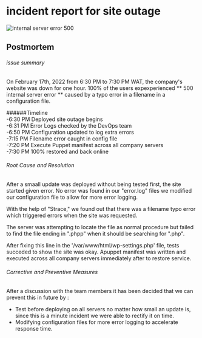 # incident report for site outage #

![internal server error 500](https://www.lifewire.com/thmb/5hOU7hTnn89zLe-szoztWtlmCXo=/650x0/filters:no_upscale():max_bytes(150000):strip_icc():format(webp)/500-internal-server-error-explained-2622938-1485165a9b6942f09f2f5257682c0b6e.png)<br />
## Postmortem <br />
###### issue summary<br />
On February 17th, 2022 from 6:30 PM to 7:30 PM WAT, the company's website was down for one hour. 100% of the users expexperienced ** 500 internal server error ** caused by a typo error in a filename in a configuration file. <br />

######Timeline <br />
-6:30 PM Deployed site outage begins <br />
-6:31 PM Error Logs checked by the DevOps team <br />
-6:50 PM Configuration updated to log extra errors <br />
-7:15 PM Filename error caught in config file <br />
-7:20 PM Execute Puppet manifest across all company servers <br />
-7:30 PM 100% restored and back online <br />

###### Root Cause and Resolution <br />

After a smaall update was deployed without being tested first, the site started given error. No error was found in our "error.log" files we modified our configuration file to allow for more error logging.

With the help of "Strace," we found out that there was a filename typo error which triggered errors when the site was requested.

The server was attempting to locate the file as normal procedure but failed to find the file ending in ".phpp" when it should be searching for ".php".

After fixing this line in the '/var/www/html/wp-settings.php' file, tests succeded to show the site was okay. Apuppet manifest was written and executed across all company servers immediately after to restore service.
<br />

###### Corrective and Preventive Measures <br />

After a discussion with the team members it has been decided that we can prevent this in future by :
<br />
- Test before deploying on all servers no matter how small an update is, since this is a minute incident we were able to rectify it on time. <br />
- Modifying configuration files for more error logging to accelerate response time.
